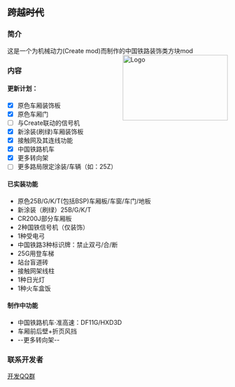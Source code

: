 ## 跨越~~时代~~

### 简介

这是一个为机械动力(Create mod)而制作的中国铁路装饰类方块mod
<img src="https://s3.bmp.ovh/imgs/2022/10/28/bc35ca14cb455387.png" width = "240" height = "150" alt="Logo" align=right />

### 内容
#### 更新计划：

- [x] 原色车厢装饰板
- [x] 原色车厢门
- [ ] 与Create联动的信号机
- [x] 新涂装(刷绿)车厢装饰板
- [x] 接触网及其连线功能
- [x] 中国铁路机车
- [x] 更多转向架
- [ ] 更多路局限定涂装/车辆（如：25Z）

#### 已实装功能
* 原色25B/G/K/T(包括BSP)车厢板/车窗/车门/地板
* 新涂装（刷绿）25B/G/K/T
* CR200J部分车厢板
* 2种国铁信号机（仅装饰）
* 1种受电弓
* 中国铁路3种标识牌：禁止双弓/合/断
* 25G用登车梯
* 站台盲道砖
* 接触网架线柱
* 1种日光灯
* 1种火车盒饭

#### 制作中功能
* 中国铁路机车·准高速：DF11G/HXD3D
* 车厢前后壁+折页风挡
* --更多转向架--

### 联系开发者
[开发QQ群](https://jq.qq.com/?_wv=1027&k=vE2YVjmw)
